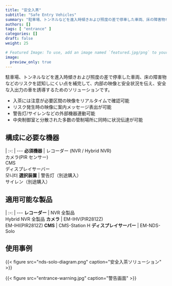 ```yaml
---
title: "安全入茶"
subtitle: "Safe Entry Vehicles"
summary: "駐車場、トンネルなどを進入時傾きおよび照度の差で停車した車両、床の障害物などのリスクを認知しにくい点を補完して、内部の映像と安全状況を伝え、安全な入出力の車を誘導するためのソリューションです。"
authors: []
tags: [ "entrance" ]
categories: []
draft: false
weight: 25

# Featured Image: To use, add an image named `featured.jpg/png` to your page's folder.
image:
  preview_only: true
---
```


駐車場、トンネルなどを進入時傾きおよび照度の差で停車した車両、床の障害物などのリスクを認知しにくい点を補完して、内部の映像と安全状況を伝え、安全な入出力の車を誘導するためのソリューションです。

- 入茶には注意が必要区間の映像をリアルタイムで確認可能
- リスク発生時の映像に案内メッセージ表出が可能
- 警告灯/サイレンなどの外部機器連動可能
- 中央制御室と分散された多数の管制場所に同時に状況伝達が可能

<div class="container">
<div class="row">
<div class="col-12 col-sm-6 pl-0">

## 構成に必要な機器

|
:-: | ---
**必須機器** | レコーダー (NVR / Hybrid NVR)<br>カメラ(PIR センサー)<br>CMS<br>ディスプレイサーバー<br>모니터
**選択装置** | 警告灯（別途購入）<br>サイレン（別途購入）

</div>
<div class="col-12 col-sm-6 pl-0">

## 適用可能な製品

|
:-: | ---
**レコーダー** | NVR 全製品<br>Hybrid NVR 全製品
**カメラ** | EM-IHV(PIR2812Z)<br>EM-IHI(PIR2812Z)
**CMS** | CMS-Station H
**ディスプレイサーバー** | EM-NDS-Solo

</div>
</div>
</div>

## 使用事例

{{< figure src="nds-solo-diagram.png" caption="安全入茶ソリューション" >}}

{{< figure src="entrance-warning.jpg" caption="警告画面" >}}
